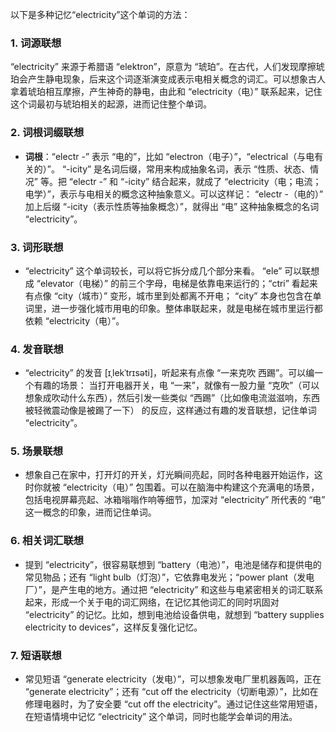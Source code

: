 以下是多种记忆“electricity”这个单词的方法：

### 1. 词源联想
“electricity” 来源于希腊语 “elektron”，原意为 “琥珀”。在古代，人们发现摩擦琥珀会产生静电现象，后来这个词逐渐演变成表示电相关概念的词汇。可以想象古人拿着琥珀相互摩擦，产生神奇的静电，由此和 “electricity（电）” 联系起来，记住这个词最初与琥珀相关的起源，进而记住整个单词。

### 2. 词根词缀联想
 - **词根**：“electr -” 表示 “电的”，比如 “electron（电子）”，“electrical（与电有关的）”。 “-icity” 是名词后缀，常用来构成抽象名词，表示 “性质、状态、情况” 等。把 “electr -” 和 “-icity” 结合起来，就成了 “electricity（电；电流；电学）”，表示与电相关的概念这种抽象意义。可以这样记： “electr -（电的）” 加上后缀 “-icity（表示性质等抽象概念）”，就得出 “电” 这种抽象概念的名词 “electricity”。

### 3. 词形联想
 - “electricity” 这个单词较长，可以将它拆分成几个部分来看。 “ele” 可以联想成 “elevator（电梯）” 的前三个字母，电梯是依靠电来运行的；“ctri” 看起来有点像 “city（城市）” 变形，城市里到处都离不开电； “city” 本身也包含在单词里，进一步强化城市用电的印象。整体串联起来，就是电梯在城市里运行都依赖 “electricity（电）”。

### 4. 发音联想
 - “electricity” 的发音 [ɪˌlekˈtrɪsəti]，听起来有点像 “一来克吹 西踢”。可以编一个有趣的场景： 当打开电器开关，电 “一来”，就像有一股力量 “克吹”（可以想象成吹动什么东西），然后引发一些类似 “西踢”（比如像电流滋滋响，东西被轻微震动像是被踢了一下） 的反应，这样通过有趣的发音联想，记住单词 “electricity”。

### 5. 场景联想
 - 想象自己在家中，打开灯的开关，灯光瞬间亮起，同时各种电器开始运作，这时你就被 “electricity（电）” 包围着。可以在脑海中构建这个充满电的场景，包括电视屏幕亮起、冰箱嗡嗡作响等细节，加深对 “electricity” 所代表的 “电” 这一概念的印象，进而记住单词。

### 6. 相关词汇联想
 - 提到 “electricity”，很容易联想到 “battery（电池）”，电池是储存和提供电的常见物品；还有 “light bulb（灯泡）”，它依靠电发光；“power plant（发电厂）”，是产生电的地方。通过把 “electricity” 和这些与电紧密相关的词汇联系起来，形成一个关于电的词汇网络，在记忆其他词汇的同时巩固对 “electricity” 的记忆。比如，想到电池给设备供电，就想到 “battery supplies electricity to devices”，这样反复强化记忆。

### 7. 短语联想
 - 常见短语 “generate electricity（发电）”，可以想象发电厂里机器轰鸣，正在 “generate electricity”；还有 “cut off the electricity（切断电源）”，比如在修理电器时，为了安全要 “cut off the electricity”。通过记住这些常用短语，在短语情境中记忆 “electricity” 这个单词，同时也能学会单词的用法。 